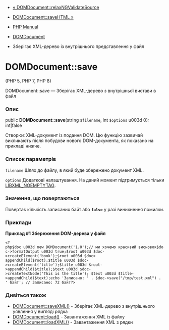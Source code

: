 - [«
DOMDocument::relaxNGValidateSource](domdocument.relaxngvalidatesource.md)
- [DOMDocument::saveHTML »](domdocument.savehtml.md)

- [PHP Manual](index.md)
- [DOMDocument](class.domdocument.md)
- Зберігає XML-дерево із внутрішнього представлення у файл

# DOMDocument::save

(PHP 5, PHP 7, PHP 8)

DOMDocument::save — Зберігає XML-дерево з внутрішньої вистави в
файл

### Опис

public **DOMDocument::save**(string `$filename`, int `$options` u003d 0):
int\|false

Створює XML-документ із подання DOM. Цю функцію зазвичай викликають
після побудови нового DOM-документа, як показано на прикладі нижче.

### Список параметрів

`filename`
Шлях до файлу, в який буде збережено документ XML.

`options`
Додаткові налаштування. На даний момент підтримується тільки
[LIBXML_NOEMPTYTAG](libxml.constants.md).

### Значення, що повертаються

Повертає кількість записаних байт або **`false`** у разі
виникнення помилки.

### Приклади

**Приклад #1 Збереження DOM-дерева у файл**

` <?php$doc u003d new DOMDocument('1.0');// ми хочемо красивий висновок$doc->formatOutput u003d true;$root u003d $doc->createElement('book');$root u003d $doc> appendChild($root);$title u003d $doc->createElement('title');$title u003d $root->appendChild($title);$text u003d $doc->createTextNode('This is the title'); $text u003d $title->appendChild($text);echo 'Записано: ' . $doc->save("/tmp/test.xml") . ' байт'; // Записано: 72 байт?> `

### Дивіться також

- [DOMDocument::saveXML()](domdocument.savexml.md) - Зберігає
XML-дерево з внутрішнього уявлення у вигляді рядка
- [DOMDocument::load()](domdocument.load.md) - Завантаження XML із файлу
- [DOMDocument::loadXML()](domdocument.loadxml.md) - Завантаження XML з
рядки
